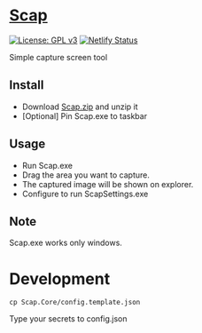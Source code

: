 # [Scap](https://scap.pianoforte.dev)

[![License: GPL v3](https://img.shields.io/badge/License-GPLv3-blue.svg)](https://www.gnu.org/licenses/gpl-3.0)
[![Netlify Status](https://api.netlify.com/api/v1/badges/b5ee57a2-d919-42bc-bf84-09ff182f862b/deploy-status)](https://app.netlify.com/sites/scap/deploys)

Simple capture screen tool

## Install

- Download [Scap.zip](https://github.com/team-pianoforte/Scap/releases/latest/download/Scap.zip) and unzip it
- [Optional] Pin Scap.exe to taskbar

## Usage

- Run Scap.exe
- Drag the area you want to capture.
- The captured image will be shown on explorer.
- Configure to run ScapSettings.exe

## Note

Scap.exe works only windows.

# Development

`cp Scap.Core/config.template.json`

Type your secrets to config.json
